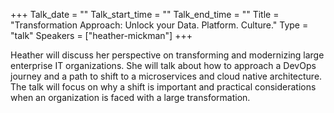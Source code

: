 +++
Talk_date = ""
Talk_start_time = ""
Talk_end_time = ""
Title = "Transformation Approach: Unlock your Data. Platform. Culture."
Type = "talk"
Speakers = ["heather-mickman"]
+++

Heather will discuss her perspective on transforming and modernizing large enterprise IT organizations. She will talk about how to approach a DevOps journey and a path to shift to a microservices and cloud native architecture. The talk will focus on why a shift is important and practical considerations when an organization is faced with a large transformation.
